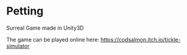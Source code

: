 # Petting
Surreal Game made in Unity3D

The game can be played online here: https://codsalmon.itch.io/tickle-simulator

